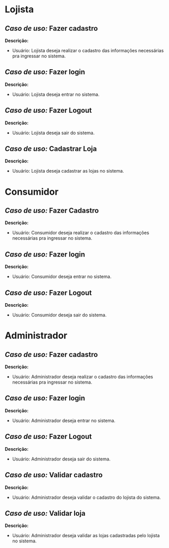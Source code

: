 
# Lojista

## **_Caso de uso:_** Fazer cadastro 

**Descrição:**
- Usuário: Lojista deseja realizar o cadastro das informações necessárias pra ingressar no sistema.

## **_Caso de uso:_** Fazer login

**Descrição:**
- Usuário: Lojista deseja entrar no sistema.

## **_Caso de uso:_** Fazer Logout

**Descrição:**
- Usuário: Lojista deseja sair do sistema.

## **_Caso de uso:_** Cadastrar Loja

**Descrição:**
- Usuário: Lojista deseja cadastrar as lojas no sistema. 


# Consumidor

## **_Caso de uso:_** Fazer Cadastro

**Descrição:**
- Usuário:  Consumidor deseja realizar o cadastro das informações necessárias pra ingressar no sistema.

## **_Caso de uso:_** Fazer login

**Descrição:**
- Usuário: Consumidor deseja entrar no sistema.

## **_Caso de uso:_** Fazer Logout

**Descrição:**
- Usuário: Consumidor deseja sair do sistema.
  

# Administrador

## **_Caso de uso:_** Fazer cadastro 

**Descrição:**
- Usuário: Administrador deseja realizar o cadastro das informações necessárias pra ingressar no sistema.

## **_Caso de uso:_** Fazer login

**Descrição:**
- Usuário: Administrador deseja entrar no sistema.

## **_Caso de uso:_** Fazer Logout

**Descrição:**
- Usuário: Administrador deseja sair do sistema.

## **_Caso de uso:_** Validar cadastro

**Descrição:**
- Usuário: Administrador deseja validar o cadastro do lojista do sistema.

## **_Caso de uso:_** Validar loja

**Descrição:**
- Usuário: Administrador deseja validar as lojas cadastradas pelo lojista no sistema.

  
